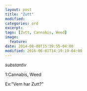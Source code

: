 ```yaml
---
layout: post
title: "Zutt"
modified:
categories: ord
excerpt:
tags: [Zutt, Cannabis, Weed]
image:
  feature:
date: 2014-08-08T15:39:55-04:00
modified: 2016-06-01T14:19:19-04:00
---
```


*substantiv*

1:Cannabis, Weed

Ex:"Vem har Zutt?"
